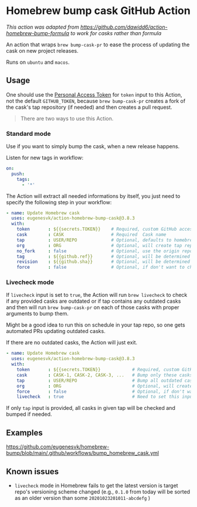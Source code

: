 # Homebrew bump cask GitHub Action

_This action was adapted from https://github.com/dawidd6/action-homebrew-bump-formula to work for casks rather than formula_

An action that wraps `brew bump-cask-pr` to ease the process of updating the cask on new project releases.

Runs on `ubuntu` and `macos`.
## Usage

One should use the [Personal Access Token](https://github.com/settings/tokens/new?scopes=public_repo,workflow) for `token` input to this Action, not the default `GITHUB_TOKEN`, because `brew bump-cask-pr` creates a fork of the cask's tap repository (if needed) and then creates a pull request.

> There are two ways to use this Action.

### Standard mode

Use if you want to simply bump the cask, when a new release happens.

Listen for new tags in workflow:

```yaml
on:
  push:
    tags:
      - '*'
```

The Action will extract all needed informations by itself, you just need to specify the following step in your workflow:

```yaml
- name: Update Homebrew cask
  uses: eugenesvk/action-homebrew-bump-cask@3.8.3
  with:
    token   	: ${{secrets.TOKEN}}	# Required, custom GitHub access token with the 'public_repo' and 'workflow' scopes
    cask    	: CASK              	# Required  Cask name
    tap     	: USER/REPO         	# Optional, defaults to homebrew/core
    org     	: ORG               	# Optional, will create tap repo fork in organization
    no_fork 	: false             	# Optional, use the origin repository instead of forking
    tag     	: ${{github.ref}}   	# Optional, will be determined automatically
    revision	: ${{github.sha}}   	# Optional, will be determined automatically
    force   	: false             	# Optional, if don't want to check for already open PRs
```

### Livecheck mode

If `livecheck` input is set to `true`, the Action will run `brew livecheck` to check if any provided casks are outdated or if tap contains any outdated casks and then will run `brew bump-cask-pr` on each of those casks with proper arguments to bump them.

Might be a good idea to run this on schedule in your tap repo, so one gets automated PRs updating outdated casks.

If there are no outdated casks, the Action will just exit.

```yaml
- name: Update Homebrew cask
  uses: eugenesvk/action-homebrew-bump-cask@3.8.3
  with:
    token    	: ${{secrets.TOKEN}}         	# Required, custom GitHub access token with only the 'public_repo' scope enabled
    cask     	: CASK-1, CASK-2, CASK-3, ...	# Bump only these casks if outdated
    tap      	: USER/REPO                  	# Bump all outdated casks in this tap
    org      	: ORG                        	# Optional, will create tap repo fork in organization
    force    	: false                      	# Optional, if don't want to check for already open PRs
    livecheck	: true                       	# Need to set this input if want to use `brew livecheck`
```

If only `tap` input is provided, all casks in given tap will be checked and bumped if needed.

## Examples
https://github.com/eugenesvk/homebrew-bump/blob/main/.github/workflows/bump_homebrew_cask.yml

## Known issues

- `livecheck` mode in Homebrew fails to get the latest version is target repo's versioning scheme changed (e.g., `0.1.0` from today will be sorted as an older version than some `20201023201011-abcdefg` )
